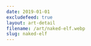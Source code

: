 ```yaml
---
date: 2019-01-01
excludefeed: true
layout: art-detail
filename: /art/naked-elf.webp
slug: naked-elf
---
```

